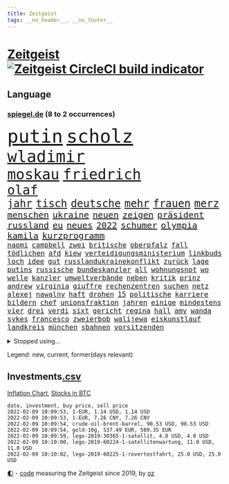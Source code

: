 ```yaml
---
title: Zeitgeist
tags: __no_header__, __no_footer__
---
```


# [Zeitgeist](https://oliz.io/zeitgeist/) [![Zeitgeist CircleCI build indicator](https://circleci.com/gh/ooz/zeitgeist.svg?style=shield)](https://circleci.com/gh/ooz/zeitgeist)

## Language

<h3><a href="https://www.spiegel.de" target="_blank">spiegel.de</a> (8 to 2 occurrences)</h3>
<p style="font-family:monospace">
<span style="font-size:32pt"><a href="news_links.html#putin" class="current">putin</a></span>
<span style="font-size:32pt"><a href="news_links.html#scholz" class="current">scholz</a></span>
<br>
<span style="font-size:28pt"><a href="news_links.html#wladimir" class="current">wladimir</a></span>
<br>
<span style="font-size:25pt"><a href="news_links.html#moskau" class="current">moskau</a></span>
<span style="font-size:25pt"><a href="news_links.html#friedrich" class="current">friedrich</a></span>
<br>
<span style="font-size:22pt"><a href="news_links.html#olaf" class="current">olaf</a></span>
<br>
<span style="font-size:18pt"><a href="news_links.html#jahr" class="current">jahr</a></span>
<span style="font-size:18pt"><a href="news_links.html#tisch" class="current">tisch</a></span>
<span style="font-size:18pt"><a href="news_links.html#deutsche" class="current">deutsche</a></span>
<span style="font-size:18pt"><a href="news_links.html#mehr" class="current">mehr</a></span>
<span style="font-size:18pt"><a href="news_links.html#frauen" class="current">frauen</a></span>
<span style="font-size:18pt"><a href="news_links.html#merz" class="current">merz</a></span>
<br>
<span style="font-size:15pt"><a href="news_links.html#menschen" class="current">menschen</a></span>
<span style="font-size:15pt"><a href="news_links.html#ukraine" class="current">ukraine</a></span>
<span style="font-size:15pt"><a href="news_links.html#neuen" class="current">neuen</a></span>
<span style="font-size:15pt"><a href="news_links.html#zeigen" class="current">zeigen</a></span>
<span style="font-size:15pt"><a href="news_links.html#präsident" class="current">präsident</a></span>
<span style="font-size:15pt"><a href="news_links.html#russland" class="current">russland</a></span>
<span style="font-size:15pt"><a href="news_links.html#eu" class="current">eu</a></span>
<span style="font-size:15pt"><a href="news_links.html#neues" class="current">neues</a></span>
<span style="font-size:15pt"><a href="news_links.html#2022" class="current">2022</a></span>
<span style="font-size:15pt"><a href="news_links.html#schumer" class="new">schumer</a></span>
<span style="font-size:15pt"><a href="news_links.html#olympia" class="current">olympia</a></span>
<span style="font-size:15pt"><a href="news_links.html#kamila" class="new">kamila</a></span>
<span style="font-size:15pt"><a href="news_links.html#kurzprogramm" class="new">kurzprogramm</a></span>
<br>
<span style="font-size:12pt"><a href="news_links.html#naomi" class="current">naomi</a></span>
<span style="font-size:12pt"><a href="news_links.html#campbell" class="new">campbell</a></span>
<span style="font-size:12pt"><a href="news_links.html#zwei" class="current">zwei</a></span>
<span style="font-size:12pt"><a href="news_links.html#britische" class="current">britische</a></span>
<span style="font-size:12pt"><a href="news_links.html#oberpfalz" class="new">oberpfalz</a></span>
<span style="font-size:12pt"><a href="news_links.html#fall" class="current">fall</a></span>
<span style="font-size:12pt"><a href="news_links.html#tödlichen" class="current">tödlichen</a></span>
<span style="font-size:12pt"><a href="news_links.html#afd" class="current">afd</a></span>
<span style="font-size:12pt"><a href="news_links.html#kiew" class="current">kiew</a></span>
<span style="font-size:12pt"><a href="news_links.html#verteidigungsministerium" class="current">verteidigungsministerium</a></span>
<span style="font-size:12pt"><a href="news_links.html#linkbuds" class="new">linkbuds</a></span>
<span style="font-size:12pt"><a href="news_links.html#loch" class="current">loch</a></span>
<span style="font-size:12pt"><a href="news_links.html#idee" class="current">idee</a></span>
<span style="font-size:12pt"><a href="news_links.html#gut" class="current">gut</a></span>
<span style="font-size:12pt"><a href="news_links.html#russlandukrainekonflikt" class="current">russlandukrainekonflikt</a></span>
<span style="font-size:12pt"><a href="news_links.html#zurück" class="current">zurück</a></span>
<span style="font-size:12pt"><a href="news_links.html#lage" class="current">lage</a></span>
<span style="font-size:12pt"><a href="news_links.html#putins" class="current">putins</a></span>
<span style="font-size:12pt"><a href="news_links.html#russische" class="current">russische</a></span>
<span style="font-size:12pt"><a href="news_links.html#bundeskanzler" class="current">bundeskanzler</a></span>
<span style="font-size:12pt"><a href="news_links.html#all" class="current">all</a></span>
<span style="font-size:12pt"><a href="news_links.html#wohnungsnot" class="current">wohnungsnot</a></span>
<span style="font-size:12pt"><a href="news_links.html#wo" class="current">wo</a></span>
<span style="font-size:12pt"><a href="news_links.html#welle" class="current">welle</a></span>
<span style="font-size:12pt"><a href="news_links.html#kanzler" class="current">kanzler</a></span>
<span style="font-size:12pt"><a href="news_links.html#umweltverbände" class="current">umweltverbände</a></span>
<span style="font-size:12pt"><a href="news_links.html#neben" class="current">neben</a></span>
<span style="font-size:12pt"><a href="news_links.html#kritik" class="current">kritik</a></span>
<span style="font-size:12pt"><a href="news_links.html#prinz" class="current">prinz</a></span>
<span style="font-size:12pt"><a href="news_links.html#andrew" class="current">andrew</a></span>
<span style="font-size:12pt"><a href="news_links.html#virginia" class="current">virginia</a></span>
<span style="font-size:12pt"><a href="news_links.html#giuffre" class="current">giuffre</a></span>
<span style="font-size:12pt"><a href="news_links.html#rechenzentren" class="new">rechenzentren</a></span>
<span style="font-size:12pt"><a href="news_links.html#suchen" class="current">suchen</a></span>
<span style="font-size:12pt"><a href="news_links.html#netz" class="current">netz</a></span>
<span style="font-size:12pt"><a href="news_links.html#alexej" class="current">alexej</a></span>
<span style="font-size:12pt"><a href="news_links.html#nawalny" class="current">nawalny</a></span>
<span style="font-size:12pt"><a href="news_links.html#haft" class="current">haft</a></span>
<span style="font-size:12pt"><a href="news_links.html#drohen" class="current">drohen</a></span>
<span style="font-size:12pt"><a href="news_links.html#15" class="current">15</a></span>
<span style="font-size:12pt"><a href="news_links.html#politische" class="current">politische</a></span>
<span style="font-size:12pt"><a href="news_links.html#karriere" class="current">karriere</a></span>
<span style="font-size:12pt"><a href="news_links.html#bildern" class="current">bildern</a></span>
<span style="font-size:12pt"><a href="news_links.html#chef" class="current">chef</a></span>
<span style="font-size:12pt"><a href="news_links.html#unionsfraktion" class="current">unionsfraktion</a></span>
<span style="font-size:12pt"><a href="news_links.html#jahren" class="current">jahren</a></span>
<span style="font-size:12pt"><a href="news_links.html#einige" class="current">einige</a></span>
<span style="font-size:12pt"><a href="news_links.html#mindestens" class="current">mindestens</a></span>
<span style="font-size:12pt"><a href="news_links.html#vier" class="current">vier</a></span>
<span style="font-size:12pt"><a href="news_links.html#drei" class="current">drei</a></span>
<span style="font-size:12pt"><a href="news_links.html#verdi" class="current">verdi</a></span>
<span style="font-size:12pt"><a href="news_links.html#sixt" class="new">sixt</a></span>
<span style="font-size:12pt"><a href="news_links.html#gericht" class="current">gericht</a></span>
<span style="font-size:12pt"><a href="news_links.html#regina" class="new">regina</a></span>
<span style="font-size:12pt"><a href="news_links.html#hall" class="new">hall</a></span>
<span style="font-size:12pt"><a href="news_links.html#amy" class="current">amy</a></span>
<span style="font-size:12pt"><a href="news_links.html#wanda" class="new">wanda</a></span>
<span style="font-size:12pt"><a href="news_links.html#sykes" class="new">sykes</a></span>
<span style="font-size:12pt"><a href="news_links.html#francesco" class="current">francesco</a></span>
<span style="font-size:12pt"><a href="news_links.html#zweierbob" class="new">zweierbob</a></span>
<span style="font-size:12pt"><a href="news_links.html#walijewa" class="new">walijewa</a></span>
<span style="font-size:12pt"><a href="news_links.html#eiskunstlauf" class="new">eiskunstlauf</a></span>
<span style="font-size:12pt"><a href="news_links.html#landkreis" class="current">landkreis</a></span>
<span style="font-size:12pt"><a href="news_links.html#münchen" class="current">münchen</a></span>
<span style="font-size:12pt"><a href="news_links.html#sbahnen" class="new">sbahnen</a></span>
<span style="font-size:12pt"><a href="news_links.html#vorsitzenden" class="current">vorsitzenden</a></span>
</p>
<details>
<summary>Stopped using...</summary>
<p class="former" style="font-size:12pt">
chelsea(482) positionen(482) unentschieden(482) zeugen(481) arbeitsplatz(480) behandelt(480) düsseldorf(480) version(480) erinnerungen(479) franziska(479) löhne(479) name(479) sarscov2(479) wütet(479) zentrale(479) alex(478) bundestags(478) empfehlungen(478) hervor(478) september(478) coronaimpfstoff(477) demokraten(477) extreme(477) geflüchteten(477) geholt(477) gestohlen(477) hinaus(477) lustig(477) machtkampf(477) magdeburg(477) manipuliert(477) private(477) radikal(477) summe(477) verstößen(477) williams(477) wirecard(477) woran(477) zugunsten(477) äußerst(477) alkohol(476) bewaffnete(476) coronawelle(476) dahin(476) erteilt(476) höchststand(476) libanon(476) material(476) mächtige(476) obama(476) scheinen(476) schrieb(476) umstrittener(476) untersuchungsausschuss(476) veränderte(476) 2016(475) aktuell(475) auskommen(475) beschreibt(475) eustaaten(475) evakuiert(475) gefährden(475) hubschrauber(475) identifiziert(475) lautet(475) locker(475) namens(475) nürnberg(475) passanten(475) rassistisch(475) remis(475) schwarzer(475) sicherheitskräfte(475) strand(475) verärgert(475) deutlichen(474) dinge(474) million(474) nahverkehr(474) pakistan(474) schatten(474) sechsten(474) telekom(474) ausgleich(473) bar(473) becker(473) bundespolizei(473) diskussion(473) entdeckte(473) fund(473) lebenslanger(473) leere(473) rechtliche(473) still(473) wales(473) ärzten(473) österreichische(473) abenteuer(472) emma(472) fauci(472) gesundheitlichen(472) kommission(472) kritiker(472) netanyahu(472) privaten(472) recherchen(472) reiche(472) schlimmer(472) schriftstellerin(472) schwester(472) seltenen(472) antarktis(471) b(471) badenwürttembergs(471) bedarf(471) besitzer(471) demonstrationen(471) erheben(471) gutes(471) höheren(471) liege(471) rutschen(471) usschauspieler(471) versteckt(471) bestimmt(470) bmw(470) bremer(470) elektroauto(470) froh(470) langen(470) stefan(470) sven(470) ausschuss(469) bad(469) branchen(469) dominiert(469) kieler(469) saarland(469) schwindet(469) umweltministerin(469) beschluss(468) ehre(468) erschweren(468) greta(468) herzogin(468) mangelt(468) nicola(468) optimistisch(468) thunberg(468) 16jährigen(467) flüchtlingen(467) gewinner(467) kryptowährung(467) negativ(467) park(467) potsdam(467) siegen(467) verdächtigt(467) zweimal(467) format(466) kanzleramt(466) konflikte(466) quote(466) unterschiedlich(466) dominanz(465) dramatische(465) erkenntnisse(465) moderator(465) spekuliert(465) behandeln(464) beiträge(464) berühmte(464) bgh(464) endgültig(464) hotels(464) polnische(464) r(464) umweltschutz(464) amtsgericht(463) distanziert(463) durften(463) ehepaar(463) alarmiert(462) privat(462) verteidigen(462) aufnahme(461) dänischen(461) gemein(461) halb(461) kehrte(461) kindesmissbrauch(461) aufbauen(460) drastische(460) erderwärmung(459) größeren(459) angeklagten(458) begriff(458) volle(458) garten(457) ringen(457) wirtschaftswachstum(457) überleben(457) auktion(456) coronaschutz(456) ehe(456) produkte(456) verfehlt(456) bundesgerichtshof(455) eklat(455) familienberater(455) kinos(455) leichtathletik(455) tiefen(455) verfassungswidrig(455) überschwemmungen(455) eingreifen(454) rechtzeitig(454) golden(452) kate(452) konsum(452) letztes(452) tennisprofi(452) 28(451) beschlagnahmt(451) fernsehen(451) französischer(451) registrieren(451) umfragewerte(451) erdbeben(450) rose(450) dreieinhalb(448) folter(448) rasen(448) wrack(448) general(447) kokain(447) parallelen(447) karten(445) wirksamkeit(444) herausfinden(442) minderjährigen(442) akten(441) fußballem(441) schützt(440) vertagt(440) gewarnt(439) gerieten(438) rutschte(437) türen(437) dramatischen(436) kongress(435) erforscht(434) erhöhung(433) sophie(432) lebensgefährlich(431) schmerz(431) normalerweise(426) karlsruhe(423) anderswo(422) held(422) missbrauchs(422) existenz(421) kenia(421) missbrauchskomplex(421) eingeräumt(420) gewusst(420) strukturen(420) service(419) tragischen(419) farbe(415) impfzentrum(414) aggressiv(412) renommierten(412) übergriffen(412) taxifahrer(411) ausweg(407) 13jährige(406) hinterbliebene(406) mängel(406) helmut(405) ärgern(405) explodiert(401) rüstet(401) solches(401) abhilfe(398) interviews(398) sachen(397) befunden(395) katzen(394) 150000(393) ehrt(393) uskapitol(389) lieferketten(381) höheres(376) glasgow(374) schwangerschaftsabbrüche(374) windows(372) bestens(370) schiebt(363) nachbarland(362) luxemburg(359) ostdeutsche(356) extremwetter(350) potenziell(350) stromnetz(346) fahrbahn(343) zusammenbruch(338) benannt(337) beunruhigt(336) neuanfang(332) unverständnis(322) holten(321) strebt(320) freizugeben(316) krimi(316) kündigungen(314) stadien(314) adams(313) szenarien(313) einstecken(312) elfjährigen(311) ärmsten(309) immunisiert(308) bildzeitung(306) fraktionen(306) beerben(301) dementieren(301) bemühen(299) übrig(292) entmachtete(285) scharfen(284) mindeststeuer(283) wüste(282) werte(280) pflegen(278) sat1(278) fasst(275) willkommen(272) geschleudert(271) todesfall(264) vize(264) großkonzerne(261) millionensumme(261) lobbyisten(258) geknackt(257) hofmann(257) beispiellose(256) set(256) 83(249) 25jährige(247) laster(246) baum(245) birgt(245) forscherin(241) fußballklub(241) gezählt(240) meilenstein(240) serbien(239) vorgang(239) eingeholt(237) laune(236) geflüchteter(235) individuelle(233) sudan(232) osaka(231) banden(227) todesdrohungen(227) tricks(227) fehle(226) weigerte(226) fünfjähriger(224) hit(224) knochen(224) sechzigerjahre(221) deltavariante(220) straftat(217) unseres(217) vodafone(217) weltall(217) biss(215) auswärtige(214) rechtswidrig(213) differenzen(212) truppe(212) abgerufen(211) beteuert(211) hildesheim(211) brannte(210) terroranschlag(210) entstehung(209) ausschnitte(208) strikt(208) hollywoodstar(207) absolviert(206) journal(205) überlegt(205) unterrichten(204) aufgeflogen(203) mo(203) 160(202) europol(202) gerichtlich(202) lebensgefahr(201) britisches(200) floh(200) sprunghaft(199) furcht(198) aufbau(197) ansteckung(196) eröffnen(195) legten(195) glückliche(194) kleinkinder(194) belästigungen(193) wehen(192) übte(192) medizinischer(191) roter(191) sperrung(191) konzentriert(190) 2007(189) voelchert(189) spende(188) vollständige(188) kosovo(186) bedankt(185) präsentierte(185) andorra(183) fossilen(183) nähert(183) leser(182) aushalten(181) geklettert(181) aufruhr(180) crown(180) flutkatastrophe(180) installiert(180) lieferengpässen(180) beliebte(179) nbastar(178) buchen(177) zehnte(177) klassischen(176) websites(175) debattieren(173) japans(173) killer(173) kohl(173) 210(172) angegangen(172) weidmann(172) netzwerke(171) abitur(168) härteres(168) supermärkte(168) nachspielzeit(167) pferde(167) ächzt(167) marsalek(166) rückkehrer(166) strafmaß(166) dämpfen(165) films(165) genervt(164) herauskommen(163) magischen(163) pandazwillinge(163) sechste(163) damaskus(162) erkunden(162) jahrzehnt(162) schwach(162) analysten(161) binden(161) kundschaft(161) 1999(160) demokrat(160) impfstatus(160) zeichnen(160) hansjoachim(159) zivile(159) fünfkampf(158) schleu(158) 'ndrangheta(157) angestellt(157) gültig(157) 190(156) bedrohen(156) achtzigerjahren(155) drauf(155) gegensteuern(155) unglücks(155) verkehrsministerium(155) gedränge(154) scholz'(154) abflug(153) asteroid(152) ergeht(152) gewidmet(152) häfen(152) überschreiten(152) aufkommen(150) löscht(150) exmann(149) tankstellen(149) 05(148) spaziergang(148) büchern(147) gebrannt(147) grünenfraktionschefin(147) krankenwagen(144) mobbing(143) gehälter(142) neuesten(142) verletzten(142) rolling(140) stones(140) gadgets(139) harris(139) kamala(139) spektakulärer(139) milch(138) gesetzesänderung(137) gewandt(137) lutz(137) besessen(136) reisten(136) staatsanwalt(136) linkenpolitikerin(135) positionieren(135) verschwörungstheoretiker(135) teamkollege(134) pazifik(133) regale(133) teilzunehmen(133) wachsende(133) gehirn(132) krieger(132) usstadt(132) vizepräsident(132) sportstars(129) abnehmen(128) covidpatienten(128) uli(128) versetzt(128) basis(127) charly(127) boss(126) diplomatischen(126) statistische(126) holmes(125) satt(125) authentisch(124) breuer(124) mobilitätswende(124) nackt(124) pakete(124) verkehrsbetriebe(124) vorfeld(124) absicht(123) arktis(123) befragen(123) renten(123) freiem(122) industriestaaten(122) kapazitäten(122) michail(122) gangster(121) ausgetauscht(120) floyd(120) schwedens(120) bedrängnis(119) hübner(119) kommissionschefin(119) 1991(118) filtern(118) gestiegener(118) bekräftigt(117) brooklyn(117) durchgreifen(117) rechtsradikale(117) australiens(116) ehrung(114) millionenhöhe(114) ole(114) prosieben(114) ableger(113) distanzunterricht(113) drohnenangriff(113) leiterin(112) sonntagmorgen(111) aussichten(110) nrwregierungschef(110) 53jährigen(109) beider(109) beratungen(109) hitzewellen(109) erdgas(108) gaspreise(108) lava(108) profifußball(108) ausbauen(107) faszinierend(107) mailänder(107) 007(106) gedrängt(106) pence(106) aue(105) erzgebirge(105) korruptionsverdacht(105) raketenabwehr(105) deutschlandweit(104) entzweit(104) klischees(104) kurioses(104) morde(104) wohnraum(104) 135(103) verläufe(103) bernard(102) erasmus(102) stattgefunden(102) fügen(101) pr(101) vermutete(101) erwerb(100) grundlegende(100) halbes(100) sara(100) zähem(100) atp(99) isoliert(99) irving(98) komplette(98) kyrie(98) neonazi(98) plastikmüll(97) wirtschafts(97) einander(96) 1970(95) andrang(95) hyperschallrakete(94) knall(94) milan(94) waffenlager(94) einzelhändler(92) bereichen(91) namibia(91) artensterben(90) bedingung(90) blamiert(90) bremens(90) gewinnerinnen(90) michaela(90) penthouse(90) 35jährige(89) asteroiden(89) ausweisung(89) haftanstalt(89) kostüm(89) staates(89) süßem(89) verbraucherinnen(89) exkollegen(88) unbekannter(88) verglichen(88) 41(87) betrüger(87) chefposten(87) erfanden(87) exuspräsident(87) gehege(87) komplizierter(87) kämen(87) registrierten(87) terrorakt(87) vorwand(87) zoos(87) chronisch(86) dampf(86) patientin(86) special(86) tagung(86) causa(85) konzerten(85) mathematik(85) nets(85) pflegebedürftige(85) schuhmacher(85) ablenken(84) alec(84) autorinnen(84) baldwin(84) bremsweg(84) bundesligapartie(84) dieselpreis(84) klimaschutzziele(84) qanon(84) rausschmiss(84) verhandler(84) bescherte(83) bundesbankpräsident(83) diente(83) füllkrug(83) joel(83) legendäre(83) niclas(83) rust(83) todeszahlen(83) zugeständnisse(83) abfertigung(82) cheftrainer(82) konzentration(82) masked(82) methode(82) verwundert(82) reporterin(81) fe(80) landminen(80) lockt(80) raumschiff(80) unterhändler(80) versuche(80) einzelner(79) löchern(79) niedrige(79) oberlinhaus(79) spaghetti(79) uniklinik(79) zentral(79) andernorts(78) berücksichtigen(78) bevorstehenden(78) cruz(78) regierungswechsel(78) reichten(78) rührung(78) altersgruppen(77) dienstleister(77) direktmandate(77) wärme(77) bestehende(76) hyundai(76) michel(76) organ(76) präzise(76) satiriker(76) usrapper(76) wach(76) eauto(75) eumitgliedstaaten(75) kuss(75) maya(75) oklahoma(75) vorbereitungen(75) 71jährigen(74) backen(74) bemerkenswerten(74) cavallo(74) defekt(74) geringverdiener(74) josh(74) kürzer(74) nhl(74) spiegelredaktion(74) zusicherung(74) chicago(73) hotspur(73) tobias(73) tottenham(73) traditionell(73) 41jähriger(72) empfohlen(72) nutzung(72) pöbeleien(72) ryanair(72) ungestört(72) wirtschaftsmetropole(72) übungen(71) annullierung(70) forschungsinstitut(70) korrekt(70) paparazzi(70) qualität(70) schier(70) unserem(70) cduvorstand(69) diw(69) milliardenskandal(69) turbulenten(69) cottbus(68) globaler(68) weihnachtsfeier(68) ärzteverband(68) dunkeln(67) vorkehrungen(67) zwölfjährige(67) klimazielen(66) mülltonnen(66) pfeift(66) rekordwerte(66) 27jähriger(65) arbeitsplätze(65) dient(65) galápagosinseln(65) sympathisanten(65) erlaubte(64) kantersieg(64) musikfestival(64) ndr(64) robben(64) songtexte(64) tradition(64) betriebsrats(63) bundesfinanzminister(63) gewaltsamen(63) haag(63) ketten(63) moderiert(63) ac(62) begehen(62) belastungsgrenze(62) bvg(62) gesicherte(62) marode(62) ratspräsident(62) schärfere(62) treibstoffpreise(62) bundesministerien(61) neige(61) rezepten(61) cessna(60) niederschläge(60) weihnachtsfeiern(60) coronafallzahlen(59) felswand(59) geldregen(59) getreide(59) saarländischen(59) stellvertreterin(59) brainard(58) lael(58) ungültig(58) auszuhalten(57) ganzes(57) museen(57) 2gplusregel(56) arbeitswelt(56) auseinandersetzungen(56) bewirken(56) globe(56) kollidierte(56) krankenversicherungen(56) sap(56) touristinnen(56) veganen(56) übergibt(56) 18000(55) konsumgüter(55) nagel(55) rauschgift(55) vilnius(55) endlose(54) hochwassers(54) kurzarbeitergeld(54) truppenbewegungen(54) zustande(54) impfskandal(53) impfskepsis(53) klimaerwärmung(53) klimaschutzpaket(53) rückhalt(53) verunglückten(53) ausfuhr(52) fesseln(52) kommunistischen(52) käme(52) künstliches(52) abläufe(51) größtes(51) haftbedingungen(51) kanal(51) nichten(51) venus(51) temperaturen(50) vietnamesischer(50) watson(50) wirte(50) dreifach(49) entspannten(49) fliegenden(49) impfkritischen(49) krebserregend(49) rollsroyce(49) schikaniert(49) weihnachtsferien(49) arbeitsminister(48) finanzschwachen(48) gründete(48) juraprofessor(48) kalb(48) magnus(48) pfosten(48) sodass(48) winterurlaub(48) mutante(47) pazifikstaat(47) silvesternacht(47) 51(46) allgemeinmediziner(46) ausgebaut(46) einbau(46) geboostert(46) magen(46) rydzek(46) 33jährigen(45) kopfhörer(45) lästerte(45) rangliste(45) tauschten(45) vorsorglich(45) basketballsuperstar(44) blinding(44) brennt(44) cdugeneralsekretär(44) hakenkreuzfahne(44) lights(44) polizeiruffolge(44) side(44) story(44) triage(44) vermehren(44) weeknd(44) besorgniserregende(43) geheimdienst(43) koordinieren(43) bundesbildungsministerin(42) fehlgeburt(42) ligapartie(42) nordische(42) nszeit(42) olympianorm(42) brantner(41) energieversorgung(41) hose(41) unveröffentlichte(41) vincent(41) ameisen(40) bremsmanöver(40) einzig(40) englisches(40) zwölfjährigen(40) düsteres(39) leichtes(39) miliz(39) vetternwirtschaft(39) hassobjekt(38) kipping(38) sozialsenatorin(38) träumer(38) wanken(38) frühe(37) kuriosen(37) pandemiebedingter(37) 1984(36) einfuhr(36) gemütlich(36) umgestaltet(36) unterirdischen(36) vietnamesische(36) amtsgeschäfte(35) genutzte(35) gottesdienst(35) handball(35) mecklenburgvorpommerns(35) prangern(35) rechner(35) verfilmt(35) versuchtem(35) bauer(34) brown(34) entbunden(34) gerard(34) gespenst(34) haßelmann(34) lamb(34) mittelfeld(34) parlamentarische(34) xinjiang(34) impfskeptikern(33) inventur(33) spanischer(33) uniklinikum(33) verschleppung(33) zurückdrängen(33) alpenländer(32) fördern(32) haften(32) unendlichen(32) unterwandert(32) watzke(32) winterurlauber(32) astronom(31) australischer(31) bewacht(31) indikator(31) inspiriert(31) mitfahrer(31) organisiert(31) schnellt(31) schulleiter(31) treffern(31) überraschen(31) bosse(30) prüfer(30) rammte(30) reichsbürger(30) stabilität(30) verwaltungsgebäude(30) wiederhergestellt(30) boy(29) flügel(29) nature(29) privileg(29) rosafarbenen(29) rückwirkende(29) spiderman(29) weihnachtszeit(29) globes(28) heikel(28) hochhauses(28) mpk(28) obdachlos(28) rückrundenstart(28) widerrufen(28) antrittsrede(27) autobahngesellschaft(27) ersatzbank(27) führungsstil(27) milder(27) verlorenes(27) wackelt(27) balkan(26) bundestagsfraktionen(26) busse(26) quälen(26) schied(26) stararchitekt(26) tampa(26) usdemokratie(26) bezahlte(25) energieversorger(25) infektionswelle(25) influencerin(25) spitzenbeamte(25) zusammengezogen(25) coronademos(24) eröffnungsbilanz(24) gartenparty(24) sanitäter(24) schikanen(24) schlüssel(24) schönes(24) herzlich(23) parteizentrale(23) steuererklärungen(23) bürgerrechte(22) hochrisikogebiete(22) hüpfburg(22) mcconnell(22) mitch(22) moderierte(22) psychologin(22) riskanten(22) tvbericht(22) a4(21) beweis(21) familienmitglied(21) konservativer(21) mitfavorit(21) palast(21) parteiübergreifend(21) telefónica(21) ansprüche(20) aufschub(20) bahnsteig(20) beherrscht(20) beschweren(20) dom(20) kreuzfahrt(20) köstlichen(20) unwissenheit(20) weihnachtsinsel(20) zweites(20) 82(19) abfahrtsrennen(19) abgewälzt(19) abhalten(19) belastbar(19) fahrzeugen(19) galaxien(19) schulhof(19) vierschanzentournee(19) abwasser(18) blechschaden(18) dünnen(18) einbrecher(18) instrument(18) normalen(18) schimpfen(18) umweltfreundliche(18) wankt(18) weihnachtspause(18) fastfoodkette(17) linienbus(17) prozesses(17) rekordmenge(17) blicke(16) gelder(16) geplatzt(16) gerichtlichen(16) kitz(16) leonardo(16) nachwuchsspieler(16) serienstar(16) toll(16) xi'an(16) zusammengefasst(16) affleck(15) allzu(15) geburten(15) geputscht(15) jacke(15) kaczyński(15) pischef(15) sowjetische(15) verlagern(15) elite(14) humanitären(14) liebte(14) tierische(14) verkehrsbehinderungen(14) alpenland(13) betty(13) dicaprio(13) elisabeth(13) jahresauftakt(13) laser(13) sowjetstaaten(13) tannenbaum(13) auszeichnet(12) bahnradweltmeisterin(12) pieters(12) stürmte(12) zerfallen(12) angeschossen(11) erreichten(11) gewünscht(11) müllentsorgung(11) vorsätze(11)
</p>
</details>
<p>Legend: <span class="new">new</span>, <span class="current">current</span>, <span class="former">former(days relevant)</span></p>

## Investments[.csv](investments.csv)

[Inflation Chart](https://inflationchart.com),
[Stocks in BTC](https://stonksinbtc.xyz/)

```
date, investment, buy price, sell price
2022-02-09 10:09:53, 1-EUR, 1.14 USD, 1.14 USD
2022-02-09 10:09:53, 1-EUR, 7.26 CNY, 7.26 CNY
2022-02-09 10:09:54, crude-oil-brent-barrel, 90.53 USD, 90.53 USD
2022-02-09 10:09:54, gold-10g, 537.49 EUR, 509.35 EUR
2022-02-09 10:09:59, lego-2019-30365-1-satellit, 4.0 USD, 4.0 USD
2022-02-09 10:10:00, lego-2019-60224-1-satellitenwartung, 11.0 USD, 11.0 USD
2022-02-09 10:10:02, lego-2019-60225-1-rovertestfahrt, 25.0 USD, 25.0 USD
```

<footer>
<a href="javascript:toggleTheme()" class="nav">🌓</a>
- <a href="https://github.com/ooz/zeitgeist">code</a> measuring the Zeitgeist since 2019, by <a href="https://oliz.io">oz</a>
</footer>
